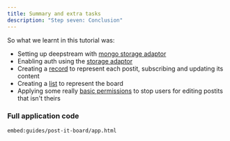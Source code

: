 ```yaml
---
title: Summary and extra tasks
description: "Step seven: Conclusion"
---
```


So what we learnt in this tutorial was:

- Setting up deepstream with [mongo storage adaptor](/tutorials/plugins/database/mongodb/)
- Enabling auth using the [storage adaptor](/tutorials/core/auth/storage/)
- Creating a [record](/tutorials/core/datasync/records/) to represent each postit, subscribing and updating its content
- Creating a [list](/tutorials/core/datasync/lists/) to represent the board
- Applying some really [basic permissions](/tutorials/core/permission/valve-simple/) to stop users for editing postits that isn't theirs

### Full application code

`embed:guides/post-it-board/app.html`